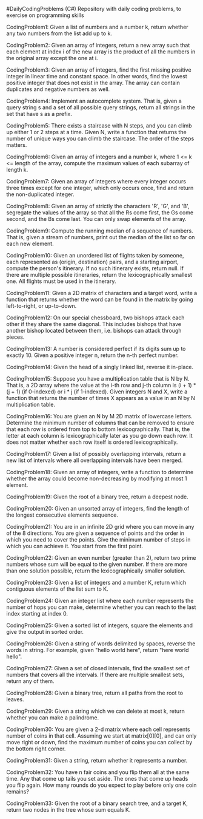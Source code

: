 #DailyCodingProblems (C#)
Repository with daily coding problems, to exercise on programming skills

CodingProblem1:
Given a list of numbers and a number k, return whether any two numbers from the list add up to k.

CodingProblem2:
Given an array of integers, return a new array such that each element at index i of the new array is the product of all the numbers in the original array except the one at i.

CodingProblem3:
Given an array of integers, find the first missing positive integer in linear time and constant space. In other words, find the lowest positive integer that does not exist in the array. The array can contain duplicates and negative numbers as well.

CodingProblem4:
Implement an autocomplete system. That is, given a query string s and a set of all possible query strings, return all strings in the set that have s as a prefix.

CodingProblem5:
There exists a staircase with N steps, and you can climb up either 1 or 2 steps at a time. Given N, write a function that returns the number of unique ways you can climb the staircase. The order of the steps matters.

CodingProblem6:
Given an array of integers and a number k, where 1 <= k <= length of the array, compute the maximum values of each subarray of length k.

CodingProblem7:
Given an array of integers where every integer occurs three times except for one integer, which only occurs once, find and return the non-duplicated integer.

CodingProblem8: 
Given an array of strictly the characters 'R', 'G', and 'B', segregate the values of the array so that all the Rs come first, the Gs come second, and the Bs come last. You can only swap elements of the array.

CodingProblem9:
Compute the running median of a sequence of numbers. That is, given a stream of numbers, print out the median of the list so far on each new element.

CodingProblem10:
Given an unordered list of flights taken by someone, each represented as (origin, destination) pairs, and a starting airport, compute the person's itinerary. If no such itinerary exists, return null. If there are multiple possible itineraries, return the lexicographically smallest one. All flights must be used in the itinerary.

CodingProblem11:
Given a 2D matrix of characters and a target word, write a function that returns whether the word can be found in the matrix by going left-to-right, or up-to-down.

CodingProblem12:
On our special chessboard, two bishops attack each other if they share the same diagonal. This includes bishops that have another bishop located between them, i.e. bishops can attack through pieces.

CodingProblem13:
A number is considered perfect if its digits sum up to exactly 10. Given a positive integer n, return the n-th perfect number.

CodingProblem14:
Given the head of a singly linked list, reverse it in-place.

CodingProblem15:
Suppose you have a multiplication table that is N by N. That is, a 2D array where the value at the i-th row and j-th column is (i + 1) * (j + 1) (if 0-indexed) or i * j (if 1-indexed). Given integers N and X, write a function that returns the number of times X appears as a value in an N by N multiplication table.

CodingProblem16:
You are given an N by M 2D matrix of lowercase letters. Determine the minimum number of columns that can be removed to ensure that each row is ordered from top to bottom lexicographically. That is, the letter at each column is lexicographically later as you go down each row. It does not matter whether each row itself is ordered lexicographically.

CodingProblem17:
Given a list of possibly overlapping intervals, return a new list of intervals where all overlapping intervals have been merged.

CodingProblem18:
Given an array of integers, write a function to determine whether the array could become non-decreasing by modifying at most 1 element.

CodingProblem19:
Given the root of a binary tree, return a deepest node. 

CodingProblem20:
Given an unsorted array of integers, find the length of the longest consecutive elements sequence.

CodingProblem21:
You are in an infinite 2D grid where you can move in any of the 8 directions. You are given a sequence of points and the order in which you need to cover the points. Give the minimum number of steps in which you can achieve it. You start from the first point.

CodingProblem22:
Given an even number (greater than 2), return two prime numbers whose sum will be equal to the given number. If there are more than one solution possible, return the lexicographically smaller solution.

CodingProblem23:
Given a list of integers and a number K, return which contiguous elements of the list sum to K.

CodingProblem24:
Given an integer list where each number represents the number of hops you can make, determine whether you can reach to the last index starting at index 0.

CodingProblem25:
Given a sorted list of integers, square the elements and give the output in sorted order.

CodingProblem26:
Given a string of words delimited by spaces, reverse the words in string. For example, given "hello world here", return "here world hello".

CodingProblem27:
Given a set of closed intervals, find the smallest set of numbers that covers all the intervals. If there are multiple smallest sets, return any of them.

CodingProblem28:
Given a binary tree, return all paths from the root to leaves.

CodingProblem29:
Given a string which we can delete at most k, return whether you can make a palindrome.

CodingProblem30:
You are given a 2-d matrix where each cell represents number of coins in that cell. Assuming we start at matrix[0][0], and can only move right or down, find the maximum number of coins you can collect by the bottom right corner.

CodingProblem31:
Given a string, return whether it represents a number.

CodingProblem32:
You have n fair coins and you flip them all at the same time. Any that come up tails you set aside. The ones that come up heads you flip again. How many rounds do you expect to play before only one coin remains?

CodingProblem33:
Given the root of a binary search tree, and a target K, return two nodes in the tree whose sum equals K.